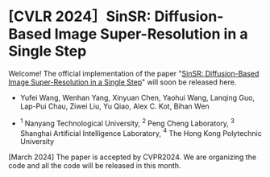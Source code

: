 # [CVLR 2024］SinSR: Diffusion-Based Image Super-Resolution in a Single Step
Welcome! The official implementation of the paper "[SinSR: Diffusion-Based Image Super-Resolution in a Single Step](./main.pdf)" will soon be released here.

- Yufei Wang, Wenhan Yang, Xinyuan Chen, Yaohui Wang, Lanqing Guo, Lap-Pui Chau, Ziwei Liu, Yu Qiao, Alex C. Kot, Bihan Wen

- $^1$ Nanyang Technological University, $^2$ Peng Cheng Laboratory, $^3$ Shanghai Artificial Intelligence Laboratory, $^4$ The Hong Kong Polytechnic University

[March 2024] The paper is accepted by CVPR2024. We are organizing the code and all the code will be released in this month.